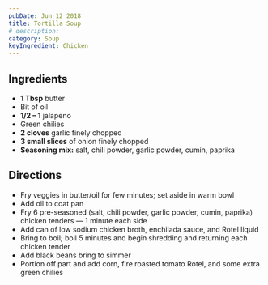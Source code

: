 ```yaml
---
pubDate: Jun 12 2018
title: Tortilla Soup
# description:
category: Soup
keyIngredient: Chicken
---
```


## Ingredients
- **1 Tbsp** butter
- Bit of oil
- **1/2 – 1** jalapeno
- Green chilies
- **2 cloves** garlic finely chopped
- **3 small slices** of onion finely chopped
- **Seasoning mix:** salt, chili powder, garlic powder, cumin, paprika

## Directions
- Fry veggies in butter/oil for few minutes; set aside in warm bowl
- Add oil to coat pan
- Fry 6 pre-seasoned (salt, chili powder, garlic powder, cumin, paprika) chicken tenders — 1 minute each side
- Add can of low sodium chicken broth, enchilada sauce, and Rotel liquid
- Bring to boil; boil 5 minutes and begin shredding and returning each chicken tender
- Add black beans bring to simmer
- Portion off part and add corn, fire roasted tomato Rotel, and some extra green chilies
